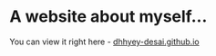 # A website about myself...
You can view it right here - [dhhyey-desai.github.io](https://dhhyey-desai.github.io)
